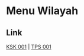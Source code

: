 # Menu Wilayah

## Link

[KSK 001](https://github.com/gigit-pemilu/pemilu-2024-99-luar-negeri/tree/main/pilpres/hitung-suara/sub/99-luar-negeri/sub/46-havana-kuba/sub/01-havana-kuba/sub/0001-havana-kuba/sub/002-ksk-001)
 | 
[TPS 001](https://github.com/gigit-pemilu/pemilu-2024-99-luar-negeri/tree/main/pilpres/hitung-suara/sub/99-luar-negeri/sub/46-havana-kuba/sub/01-havana-kuba/sub/0001-havana-kuba/sub/001-tps)

